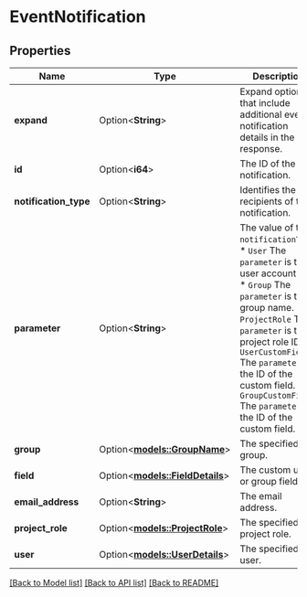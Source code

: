 # EventNotification

## Properties

Name | Type | Description | Notes
------------ | ------------- | ------------- | -------------
**expand** | Option<**String**> | Expand options that include additional event notification details in the response. | [optional]
**id** | Option<**i64**> | The ID of the notification. | [optional]
**notification_type** | Option<**String**> | Identifies the recipients of the notification. | [optional]
**parameter** | Option<**String**> | The value of the `notificationType`:   *  `User` The `parameter` is the user account ID.  *  `Group` The `parameter` is the group name.  *  `ProjectRole` The `parameter` is the project role ID.  *  `UserCustomField` The `parameter` is the ID of the custom field.  *  `GroupCustomField` The `parameter` is the ID of the custom field. | [optional]
**group** | Option<[**models::GroupName**](GroupName.md)> | The specified group. | [optional]
**field** | Option<[**models::FieldDetails**](FieldDetails.md)> | The custom user or group field. | [optional]
**email_address** | Option<**String**> | The email address. | [optional]
**project_role** | Option<[**models::ProjectRole**](ProjectRole.md)> | The specified project role. | [optional]
**user** | Option<[**models::UserDetails**](UserDetails.md)> | The specified user. | [optional]

[[Back to Model list]](../README.md#documentation-for-models) [[Back to API list]](../README.md#documentation-for-api-endpoints) [[Back to README]](../README.md)


